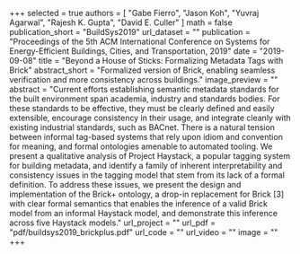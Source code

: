 
+++
selected = true
authors = [
    "Gabe Fierro", "Jason Koh", "Yuvraj Agarwal", "Rajesh K. Gupta", "David E. Culler"
]
math = false
publication_short = "BuildSys2019"
url_dataset = ""
publication = "Proceedings of the 5th ACM International Conference on Systems for Energy-Efficient Buildings, Cities, and Transportation, 2019"
date = "2019-09-08"
title = "Beyond a House of Sticks: Formalizing Metadata Tags with Brick"
abstract_short = "Formalized version of Brick, enabling seamless verification and more consistency across buildings."
image_preview = ""
abstract = "Current efforts establishing semantic metadata standards for the built environment span academia, industry and standards bodies. For these standards to be effective, they must be clearly defined and easily extensible, encourage consistency in their usage, and integrate cleanly with existing industrial standards, such as BACnet. There is a natural tension between informal tag-based systems that rely upon idiom and convention for meaning, and formal ontologies amenable to automated tooling. We present a qualitative analysis of Project Haystack, a popular tagging system for building metadata, and identify a family of inherent interpretability and consistency issues in the tagging model that stem from its lack of a formal definition. To address these issues, we present the design and implementation of the Brick+ ontology, a drop-in replacement for Brick [3] with clear formal semantics that enables the inference of a valid Brick model from an informal Haystack model, and demonstrate this inference across five Haystack models."
url_project = ""
url_pdf = "pdf/buildsys2019_brickplus.pdf"
url_code = ""
url_video = ""
image = ""
+++

